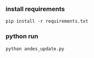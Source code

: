 ### install requirements
```pip install -r requirements.txt```
### python run 
`python andes_update.py`
